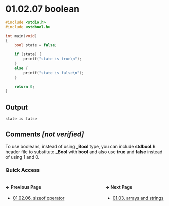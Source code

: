 # 01.02.07 boolean

```c
#include <stdio.h>
#include <stdbool.h>

int main(void)
{
    bool state = false;

    if (state) {
        printf("state is true\n");
    }
    else {
        printf("state is false\n");
    }

    return 0;
}

```

## Output

```txt
state is false
```

## Comments *[not verified]*

To use booleans, instead of using **_Bool** type, you can include **stdbool.h** header file to substitute **_Bool** with **bool** and also use **true** and **false** instead of using 1 and 0.

### Quick Access

<div class="quick_access">
<div class="previous_page" style="float:left">

#### &#8592; Previous Page

* [01.02.06. sizeof operator](./../../01.the_basics/02.variables_constants/06.sizeof.md)

</div>
<div class="next_page" style="float:right">

#### &#8594; Next Page

* [01.03. arrays and strings](./../../01.the_basics/03.arrays_strings/00.README.md)

</div>
</div>
